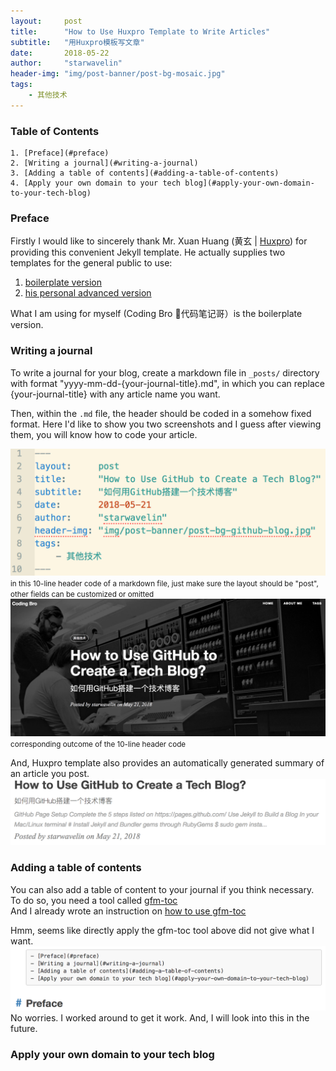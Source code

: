 ```yaml
---
layout:     post
title:      "How to Use Huxpro Template to Write Articles"
subtitle:   "用Huxpro模板写文章"
date:       2018-05-22
author:     "starwavelin"
header-img: "img/post-banner/post-bg-mosaic.jpg"
tags:
    - 其他技术
---
```

### Table of Contents
    1. [Preface](#preface)
    2. [Writing a journal](#writing-a-journal)
    3. [Adding a table of contents](#adding-a-table-of-contents)
    4. [Apply your own domain to your tech blog](#apply-your-own-domain-to-your-tech-blog)   

### Preface
Firstly I would like to sincerely thank Mr. Xuan Huang (黄玄 | [Huxpro](https://github.com/Huxpro)) for providing this convenient Jekyll template.
He actually supplies two templates for the general public to use:
1. [boilerplate version](https://github.com/Huxpro/huxblog-boilerplate)
2. [his personal advanced version](https://github.com/Huxpro/huxpro.github.io)

What I am using for myself (Coding Bro 📒代码笔记哥）is the boilerplate version.

### Writing a journal
To write a journal for your blog, create a markdown file in ``_posts/`` directory with format "yyyy-mm-dd-{your-journal-title}.md", in which you can replace {your-journal-title} with any article name you want.  

Then, within the ``.md`` file, the header should be coded in a somehow fixed format. Here I'd like to show you two screenshots and I guess after viewing them, you will know how to code your article.

![header-code](/img/in-post/180522-use-huxpro-template/header-code.png)
<small class="img-hint">in this 10-line header code of a markdown file, just make sure the layout should be "post", other fields can be customized or omitted</small>
![header-outcome](/img/in-post/180522-use-huxpro-template/header-outcome.png)
<small class="img-hint">corresponding outcome of the 10-line header code</small>

And, Huxpro template also provides an automatically generated summary of an article you post.
![summary-on-index](/img/in-post/180522-use-huxpro-template/summary-on-index.png)


### Adding a table of contents
You can also add a table of content to your journal if you think necessary. To do so, you need a tool called [gfm-toc](https://github.com/starwavelin/AlgorithmPractice/blob/master/gfm-toc)  
And I already wrote an instruction on [how to use gfm-toc](https://github.com/starwavelin/AlgorithmPractice/blob/master/gfm-toc-usage.md)

Hmm, seems like directly apply the gfm-toc tool above did not give what I want.
![toc-issue](/img/in-post/180522-use-huxpro-template/toc-issue.png)
No worries. I worked around to get it work. And, I will look into this in the future.

### Apply your own domain to your tech blog
